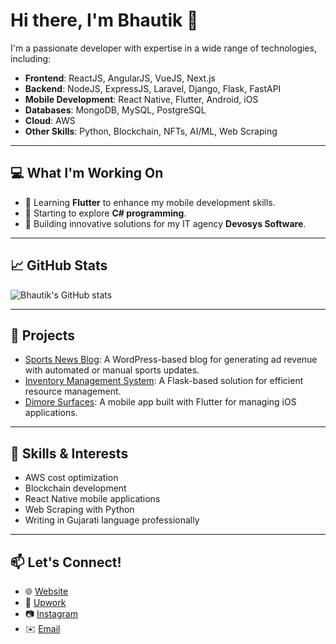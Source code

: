 # Hi there, I'm Bhautik 👋

I'm a passionate developer with expertise in a wide range of technologies, including:

- **Frontend**: ReactJS, AngularJS, VueJS, Next.js
- **Backend**: NodeJS, ExpressJS, Laravel, Django, Flask, FastAPI
- **Mobile Development**: React Native, Flutter, Android, iOS
- **Databases**: MongoDB, MySQL, PostgreSQL
- **Cloud**: AWS
- **Other Skills**: Python, Blockchain, NFTs, AI/ML, Web Scraping

---

## 💻 What I'm Working On
- 🔭 Learning **Flutter** to enhance my mobile development skills.
- 🌱 Starting to explore **C# programming**.
- 🚀 Building innovative solutions for my IT agency **Devosys Software**.

---

## 📈 GitHub Stats
![Bhautik's GitHub stats](https://github-readme-stats.vercel.app/api?username=YOUR_USERNAME&show_icons=true&theme=radical)

---

## 📂 Projects
- [Sports News Blog](#): A WordPress-based blog for generating ad revenue with automated or manual sports updates.
- [Inventory Management System](#): A Flask-based solution for efficient resource management.
- [Dimore Surfaces](#): A mobile app built with Flutter for managing iOS applications.

---

## 🌟 Skills & Interests
- AWS cost optimization
- Blockchain development
- React Native mobile applications
- Web Scraping with Python
- Writing in Gujarati language professionally

---

## 📫 Let's Connect!
- 🌐 [Website](#)
- 💼 [Upwork](https://www.upwork.com/freelancers/~YOURPROFILE)
- 📷 [Instagram](https://www.instagram.com/Devosys_Software/)
- ✉️ [Email](mailto:your-email@example.com)
